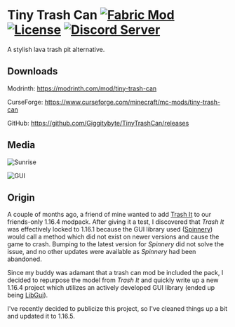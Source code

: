 # Tiny Trash Can [![Fabric Mod](https://img.shields.io/badge/modloader-fabric-informational)](https://fabricmc.net/use/) [![License](https://img.shields.io/github/license/Giggitybyte/TinyTrashCan)](https://github.com/Giggitybyte/TinyTrashCan/blob/main/LICENSE) [![Discord Server](https://img.shields.io/discord/385375030755983372.svg?label=discord)](https://discord.gg/UPKuVWgU4G) 
A stylish lava trash pit alternative.


## Downloads
Modrinth: https://modrinth.com/mod/tiny-trash-can

CurseForge: https://www.curseforge.com/minecraft/mc-mods/tiny-trash-can

GitHub: https://github.com/Giggitybyte/TinyTrashCan/releases


## Media
![Sunrise](https://s.thegiggitybyte.me/74o7J.png)

![GUI](https://s.thegiggitybyte.me/0KkhK.png)


## Origin
A couple of months ago, a friend of mine wanted to add [Trash It](https://github.com/Draylar/trash-it) to our friends-only 1.16.4 modpack. After giving it a test, I discovered that *Trash It* was effectively locked to 1.16.1 because the GUI library used ([Spinnery](https://github.com/vini2003/Spinnery)) would call a method which did not exist on newer versions and cause the game to crash. Bumping to the latest version for *Spinnery* did not solve the issue, and no other updates were available as *Spinnery* had been abandoned.

Since my buddy was adamant that a trash can mod be included the pack, I decided to repurpose the model from *Trash It* and quickly write up a new 1.16.4 project which utilizes an actively developed GUI library (ended up being [LibGui](https://github.com/CottonMC/LibGui)). 

I've recently decided to publicize this project, so I've cleaned things up a bit and updated it to 1.16.5.
